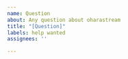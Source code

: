 ```yaml
---
name: Question
about: Any question about oharastream
title: "[Question]"
labels: help wanted
assignees: ''

---
```



